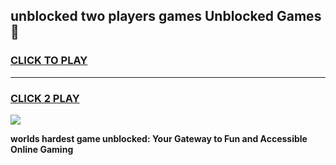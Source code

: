 
## unblocked two players games Unblocked Games👋
<h3>
<a href="https://premium.freeplayer.one?title=unblocked_two_players_games&ref=16F">CLICK TO PLAY</a></h3>
<hr>

<h3>
<a href="https://premium.freeplayer.one?title=unblocked_two_players_games&ref=16F">CLICK 2 PLAY</a>
  
</h3>

<a href="https://premium.freeplayer.one?title=unblocked_two_players_games&ref=16F/"><img src="https://clearcache.store/games.png"></a>


**worlds hardest game unblocked: Your Gateway to Fun and Accessible Online Gaming**
